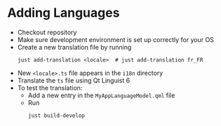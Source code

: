 # Adding Languages

* Checkout repository
* Make sure development environment is set up correctly for your OS
* Create a new translation file by running
  ```shell
  just add-translation <locale>  # just add-translation fr_FR
  ```
* New `<locale>.ts` file appears in the `i18n` directory
* Translate the `ts` file using Qt Linguist 6
* To test the translation:
  * Add a new entry in the `MyAppLanguageModel.qml` file
  * Run
    ```shell
    just build-develop
    ```
